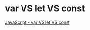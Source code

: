 # var VS let VS const

[JavaScript - var VS let VS const](https://www.youtube.com/watch?v=61iolhWgQt0)
